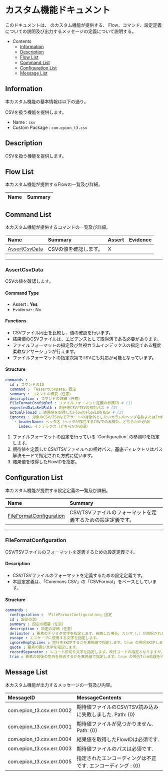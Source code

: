 #  カスタム機能ドキュメント

このドキュメントは、 のカスタム機能が提供する、
Flow、コマンド、設定定義についての説明及び出力するメッセージの定義について説明する。

- Contents
  - [Information](#Information)
  - [Description](#Description)
  - [Flow List](#Flow-List)
  - [Command List](#Command-List)
  - [Configuration List](#Configuration-List)
  - [Message List](#Message-List)

## Information

本カスタム機能の基本情報は以下の通り。

CSVを扱う機能を提供します。

- Name : `csv`
- Custom Package : `com.epion_t3.csv`

## Description
CSVを扱う機能を提供します。

## Flow List

本カスタム機能が提供するFlowの一覧及び詳細。

|Name|Summary|
|:---|:---|


## Command List

本カスタム機能が提供するコマンドの一覧及び詳細。

|Name|Summary|Assert|Evidence|
|:---|:---|:---|:---|
|[AssertCsvData](#AssertCsvData)|CSVの値を確認します。  |X||

------

### AssertCsvData
CSVの値を確認します。
#### Command Type
- Assert : __Yes__
- Evidence : No

#### Functions
- CSVファイル同士を比較し、値の確認を行います。
- 結果値のCSVファイルは、エビデンスとして取得済である必要があります。
- ファイルフォーマットの指定及び無視カラムインデックスの指定である程度柔軟なアサーションが行えます。
- ファイルフォーマットの指定次第でTSVにも対応が可能となっています。

#### Structure
```yaml
commands : 
  id : コマンドのID
  command : 「AssertCSVData」固定
  summary : コマンドの概要（任意）
  description : コマンドの詳細（任意）
  fileFormatConfigRef : ファイルフォーマット定義の参照ID # (1)
  expectedDataSetPath : 期待値CSV/TSVの相対パス # (2)
  actualFlowId : 結果値を取得したFlowのFlowIDを指定 # (3)
  ignores : 対象のCSV/TSV内でアサートの対象外としたいカラムのヘッダ名称またはIndex指定を行います。
    - headerName: ヘッダ名（ヘッダが存在するCSVでのみ有効。どちらかが必須）
      index: インデックス（どちらかが必須）
```

1. ファイルフォーマットの設定を行っている &#96;Configuration&#96; の参照IDを指定します。
1. 期待値を定義したCSV/TSVファイルへの相対パス。基底ディレクトリはパス解決モードで指定された方式に従います。
1. 結果値を取得したFlowIDを指定。

## Configuration List

本カスタム機能が提供する設定定義の一覧及び詳細。

|Name|Summary|
|:---|:---|
|[FileFormatConfiguration](#FileFormatConfiguration)|CSV/TSVファイルのフォーマットを定義するための設定定義です。  |

------

### FileFormatConfiguration
CSV/TSVファイルのフォーマットを定義するための設定定義です。
#### Description
- CSV/TSVファイルのフォーマットを定義するための設定定義です。
- 本設定定義は、「Commons CSV」の「CSVFormat」をベースとしています。

#### Structure
```yaml
commands : 
  configuration : 「FileFormatConfiguration」固定
  id : 設定のID
  summary : 設定の概要（任意）
  description : 設定の詳細（任意）
  delimiter : 要素のデリミタ文字を指定します。省略した場合、カンマ（,）が選択されます。
  escape : エスケープに使用する文字を指定します。
  ignoreEmptyLines : 空行をSKIPするかを真偽値で指定します。true の場合SKIPします。
  quote : 要素の囲い文字を指定します。
  recordSeparator : レコード区切り文字を指定します。改行コードの指定となりますが、「CRLF」もしくは「LF」のいずれかを指定して下さい。
  trim : 要素の前後の空白を除去するかを真偽値で指定します。true の場合Trim処理を行います。

```


## Message List

本カスタム機能が出力するメッセージの一覧及び内容。

|MessageID|MessageContents|
|:---|:---|
|com.epion_t3.csv.err.0002|期待値ファイルのCSV/TSV読み込みに失敗しました. Path: {0}|
|com.epion_t3.csv.err.0001|期待値ファイルが見つかりません. Path: {0}|
|com.epion_t3.csv.err.0004|結果値を取得したFlowIDは必須です.|
|com.epion_t3.csv.err.0003|期待値ファイルのパスは必須です.|
|com.epion_t3.csv.err.0005|指定されたエンコーディングは不正です. エンコーディング : {0}|
